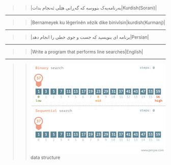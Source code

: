>>|بەرنامەیەک بنووسە کە گەڕانی هێڵی ئەنجام بدات|Kurdish(Sorani)|
---------------------------------------------------------------------------------
>>|Bernameyek ku lêgerînên xêzik dike binivîsin|kurdish(Kurmanj)|
---------------------------------------------------------------------------------

>>|برنامه ای بنویسید که جست و جوی خطی را  انجام دهد|Persian|
---------------------------------------------------------------------------------

>>|Write a program that performs line searches|English|
---------------------------------------------------------------------------------

>><img src="./algo-binary_search123.gif">
>>data structure 
